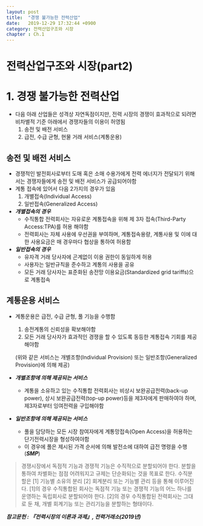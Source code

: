 ```yaml
---
layout: post
title:  "경쟁 불가능한 전력산업"
date:   2019-12-29 17:32:44 +0900
category: 전력산업구조와 시장
chapter : Ch.1
---
```


# 전력산업구조와 시장(part2)

# 1. 경쟁 불가능한 전력산업

- 다음 아래 산업들은 성격상 자연독점이지만, 전력 시장의 경쟁이 효과적으로 되려면 비차별적 기준 아래에서 경쟁자들의 이용이 허영됨
    1. 송전 및 배전 서비스
    2. 급전, 수급 균형, 현물 거래 서비스(계통운용)

## 송전 및 배전 서비스

- 경쟁적인 발전회사로부터 도매 혹은 소매 수용가에게 전력 에너지가 전달되기 위해서는 경쟁자들에게 송전 및 배전 서비스가 공급되어야함
- 계통 접속에 있어서 다음 2가지의 경우가 있음
    1. 개별접속(Individual Access)
    2. 일반접속(Generalized Access)
- ***개별접속의 경우***
    - 수직통합 전력회사는 자유로운 계통접속을 위해 제 3자 접속(Third-Party Access:TPA)를 허용 해야함
    - 전력회사는 자체 사용에 우선권을 부여하며, 계통접속용량, 계통사용 및 이에 대한 사용요금은 매 경우마다 협상을 통하여 허용함
- ***일반접속의 경우***
    - 유자격 거래 당사자에 곤계없이 이용 권한이 동일하게 허용
    - 사용자는 일반규칙을 준수하고 계통의 사용을 공유
    - 모든 거래 당사자는 표준화된 송전망 이용요금(Standardized grid tariffs)으로 계통접속

## 계통운용 서비스

- 계통운용은 급전, 수급 균형, 풀 기능을 수행함
    1. 송전계통의 신뢰성을 확보해야함
    2. 모든 거래 당사자가 효과적인 경쟁을 할 수 있도록 동등한 계통접속 기회를 제공해야함

    (위와 같은 서비스는 개별조항(Individual Provision) 또는 일반조항(Generalized Provision)에 의해 제공)

- ***개별조항에 의해 제공되는 서비스***
    - 계통을 소유하고 있는 수직통합 전력회사는 비상시 보완공급전력(back-up power), 상시 보완공급전력(top-up power)등을 제3자에게 판매하여야 하며, 제3자로부터 잉여전력을 구입해야함
- ***일반조항에 의해 제공되는 서비스***
    - 풀을 담당하는 모든 시장 참여자에게 계통망접속(Open Access)을 허용하는 단기전력시장을 형성하여야함
    - 이 경우에 풀은 제시된 가격 순서에 의해 발전소에 대하여 급전 명령을 수행(***SMP***)

 >경쟁시장에서 독점적 기능과 경쟁적 기능은 수직적으로 분할되어야 한다. 분할을 통하여 차별화는 점점 어려워지고 규제는 단순화되는 것을 목표로 한다. 수직분할은 [1] 기능별 소유의 분리 [2] 회계분리 또는 기능별 관리 등을 통해 이루어진다. [1]의 경우 수직통합된 회사는 독점적 기능 또는 경쟁적 기능의 어느 하나를 운영하는 독립회사로 분할되어야 한다. [2]의 경우 수직통합된 전력회사는 그대로 둔 채, 개별 회계기능 또는 관리기능을 분할하는 형태이다.  


 ***참고문헌 : 『전력시장의 이론과 과제』, 전력거래소(2019년)***